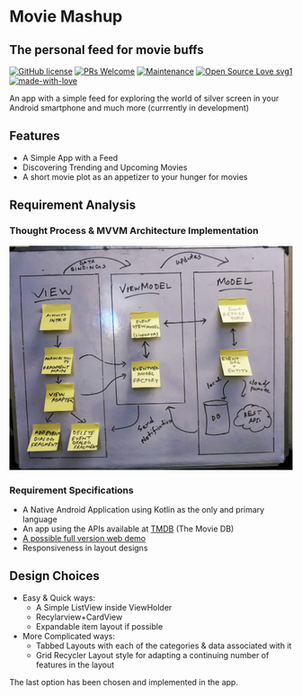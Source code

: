 # Movie Mashup
## The personal feed for movie buffs

[![GitHub license](https://img.shields.io/cran/l/devtools.svg)](https://github.com/me-shaon/GLWTPL/blob/master/NSFW_LICENSE) [![PRs Welcome](https://img.shields.io/badge/PRs-welcome-brightgreen.svg)]()  [![Maintenance](https://img.shields.io/badge/Maintained%3F-yes-green.svg)](https://github.com/SaadAAkash/LYST/graphs/commit-activity) [![Open Source Love svg1](https://badges.frapsoft.com/os/v1/open-source.svg?v=103)](https://github.com/ellerbrock/open-source-badges/) [![made-with-love](https://img.shields.io/badge/Made%20with-Love-1f425f.svg)](https://saad.ninja)

An app with a simple feed for exploring the world of silver screen in your Android smartphone and much more (currrently in development)

## Features

* A Simple App with a Feed
* Discovering Trending and Upcoming Movies
* A short movie plot as an appetizer to your hunger for movies

## Requirement Analysis

### Thought Process & MVVM Architecture Implementation 

![App-using-MVVM](https://github.com/SaadAAkash/MovieMashup/blob/master/Resources/mvvm-architecture-moviemashup.jpg "MVVM in MovieMashup")

### Requirement Specifications

* A Native Android Application using Kotlin as the only and primary language
* An app using the APIs available at [TMDB](https://developers.themoviedb.org/3) (The Movie DB)
* [A possible full version web demo](https://shahaparan.herokuapp.com/)
* Responsiveness in layout designs 

## Design Choices

* Easy & Quick ways:
    * A Simple ListView inside ViewHolder
    * Recylarview+CardView
    * Expandable item layout if possible
* More Complicated ways:
	* Tabbed Layouts with each of the categories & data associated with it
	* Grid Recycler Layout style for adapting a continuing number of features in the layout

The last option has been chosen and implemented in the app.



